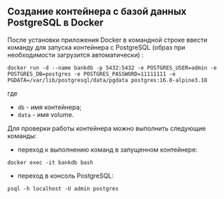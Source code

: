 ## Создание контейнера с базой данных PostgreSQL в Docker  

После установки приложения Docker в командной строке ввести команду для запуска контейнера с PostgreSQL (образ при необходимости загрузится автоматически) :  

    docker run -d --name bankdb -p 5432:5432 -e POSTGRES_USER=admin -e POSTGRES_DB=postgres -e POSTGRES_PASSWORD=11111111 -e PGDATA=/var/lib/postgresql/data/pgdata postgres:16.0-alpine3.18

где

   - `db` - имя контейнера;
   - `data` - имя volume.

Для проверки работы контейнера можно выполнить следующие команды:

   - переход к выполнению команд в запущенном контейнере:

    docker exec -it bankdb bash

   - переход в консоль PostgreSQL:
  
    psql -h localhost -U admin postgres
